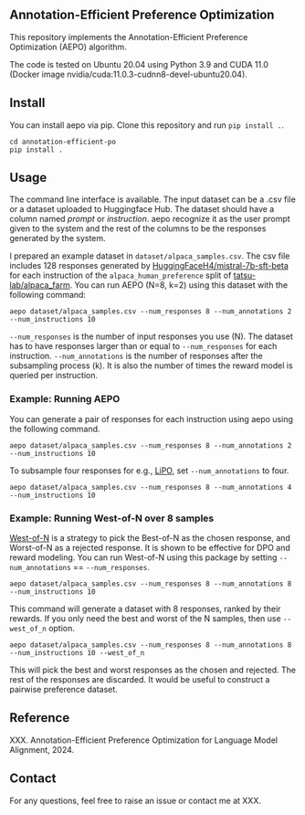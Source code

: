 ## Annotation-Efficient Preference Optimization

This repository implements the Annotation-Efficient Preference Optimization (AEPO) algorithm.

The code is tested on Ubuntu 20.04 using Python 3.9 and CUDA 11.0 (Docker image nvidia/cuda:11.0.3-cudnn8-devel-ubuntu20.04).

## Install

You can install aepo via pip. Clone this repository and run `pip install .`.
```
cd annotation-efficient-po
pip install .
```


## Usage

The command line interface is available.
The input dataset can be a .csv file or a dataset uploaded to Huggingface Hub.
The dataset should have a column named *prompt* or *instruction*. aepo recognize it as the user prompt given to the system and the rest of the columns to be the responses generated by the system.

I prepared an example dataset in `dataset/alpaca_samples.csv`.
The csv file includes 128 responses generated by [HuggingFaceH4/mistral-7b-sft-beta](https://huggingface.co/HuggingFaceH4/mistral-7b-sft-beta) for each instruction of the `alpaca_human_preference` split of [tatsu-lab/alpaca_farm](https://huggingface.co/datasets/tatsu-lab/alpaca_eval).
You can run AEPO (N=8, k=2) using this dataset with the following command:

```
aepo dataset/alpaca_samples.csv --num_responses 8 --num_annotations 2 --num_instructions 10
```

`--num_responses` is the number of input responses you use (N). The dataset has to have responses larger than or equal to `--num_responses` for each instruction. `--num_annotations` is the number of responses after the subsampling process (k). It is also the number of times the reward model is queried per instruction.

### Example: Running AEPO

You can generate a pair of responses for each instruction using aepo using the following command.

```
aepo dataset/alpaca_samples.csv --num_responses 8 --num_annotations 2 --num_instructions 10
```

To subsample four responses for e.g., [LiPO](https://arxiv.org/abs/2402.01878v1), set `--num_annotations` to four.

```
aepo dataset/alpaca_samples.csv --num_responses 8 --num_annotations 4 --num_instructions 10
```

### Example: Running West-of-N over 8 samples
[West-of-N](https://arxiv.org/abs/2401.12086) is a strategy to pick the Best-of-N as the chosen response, and Worst-of-N as a rejected response. It is shown to be effective for DPO and reward modeling.
You can run West-of-N using this package by setting `--num_annotations` == `--num_responses`.

```
aepo dataset/alpaca_samples.csv --num_responses 8 --num_annotations 8 --num_instructions 10
```

This command will generate a dataset with 8 responses, ranked by their rewards. If you only need the best and worst of the N samples, then use `--west_of_n` option.

```
aepo dataset/alpaca_samples.csv --num_responses 8 --num_annotations 8 --num_instructions 10 --west_of_n
```

This will pick the best and worst responses as the chosen and rejected. The rest of the responses are discarded.
It would be useful to construct a pairwise preference dataset.

## Reference

XXX. Annotation-Efficient Preference Optimization for Language Model Alignment, 2024.

## Contact
For any questions, feel free to raise an issue or contact me at XXX.
